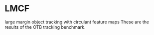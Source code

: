 # LMCF
large margin object tracking with circulant feature maps
These are the results of the OTB tracking benchmark.
